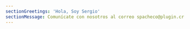 ```yaml
---
sectionGreetings: 'Hola, Soy Sergio'
sectionMessage: Comunícate con nosotros al correo spacheco@plugin.cr
---
```


